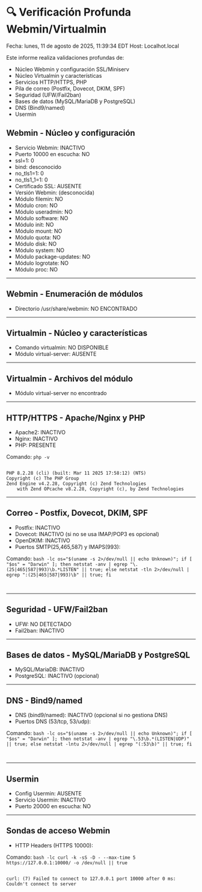 # 🔍 Verificación Profunda Webmin/Virtualmin
Fecha: lunes, 11 de agosto de 2025, 11:39:34 EDT
Host: Localhot.local

Este informe realiza validaciones profundas de:
- Núcleo Webmin y configuración SSL/Miniserv
- Núcleo Virtualmin y características
- Servicios HTTP/HTTPS, PHP
- Pila de correo (Postfix, Dovecot, DKIM, SPF)
- Seguridad (UFW/Fail2ban)
- Bases de datos (MySQL/MariaDB y PostgreSQL)
- DNS (Bind9/named)
- Usermin

## Webmin - Núcleo y configuración

- Servicio Webmin: INACTIVO
- Puerto 10000 en escucha: NO
- ssl=1: 0
- bind: desconocido
- no_tls1=1: 0
- no_tls1_1=1: 0
- Certificado SSL: AUSENTE
- Versión Webmin: (desconocida)
- Módulo filemin: NO
- Módulo cron: NO
- Módulo useradmin: NO
- Módulo software: NO
- Módulo init: NO
- Módulo mount: NO
- Módulo quota: NO
- Módulo disk: NO
- Módulo system: NO
- Módulo package-updates: NO
- Módulo logrotate: NO
- Módulo proc: NO

---


## Webmin - Enumeración de módulos

- Directorio /usr/share/webmin: NO ENCONTRADO

---


## Virtualmin - Núcleo y características

- Comando virtualmin: NO DISPONIBLE
- Módulo virtual-server: AUSENTE

---


## Virtualmin - Archivos del módulo

- Módulo virtual-server no encontrado

---


## HTTP/HTTPS - Apache/Nginx y PHP

- Apache2: INACTIVO
- Nginx: INACTIVO
- PHP: PRESENTE

Comando: `php
-v`
```

PHP 8.2.28 (cli) (built: Mar 11 2025 17:58:12) (NTS)
Copyright (c) The PHP Group
Zend Engine v4.2.28, Copyright (c) Zend Technologies
    with Zend OPcache v8.2.28, Copyright (c), by Zend Technologies

```


---


## Correo - Postfix, Dovecot, DKIM, SPF

- Postfix: INACTIVO
- Dovecot: INACTIVO (si no se usa IMAP/POP3 es opcional)
- OpenDKIM: INACTIVO
- Puertos SMTP(25,465,587) y IMAPS(993):

Comando: `bash
-lc
os="$(uname -s 2>/dev/null || echo Unknown)"; if [ "$os" = "Darwin" ]; then netstat -anv | egrep "\.(25|465|587|993)\b.*LISTEN" || true; else netstat -tln 2>/dev/null | egrep ":(25|465|587|993)\b" || true; fi`
```


```


---


## Seguridad - UFW/Fail2ban

- UFW: NO DETECTADO
- Fail2ban: INACTIVO

---


## Bases de datos - MySQL/MariaDB y PostgreSQL

- MySQL/MariaDB: INACTIVO
- PostgreSQL: INACTIVO (opcional)

---


## DNS - Bind9/named

- DNS (bind9/named): INACTIVO (opcional si no gestiona DNS)
- Puertos DNS (53/tcp, 53/udp):

Comando: `bash
-lc
os="$(uname -s 2>/dev/null || echo Unknown)"; if [ "$os" = "Darwin" ]; then netstat -anv | egrep "\.53\b.*(LISTEN|UDP)" || true; else netstat -lntu 2>/dev/null | egrep "(:53\b)" || true; fi`
```


```


---


## Usermin

- Config Usermin: AUSENTE
- Servicio Usermin: INACTIVO
- Puerto 20000 en escucha: NO

---


## Sondas de acceso Webmin

- HTTP Headers (HTTPS 10000):

Comando: `bash
-lc
curl -k -sS -D - --max-time 5 https://127.0.0.1:10000/ -o /dev/null || true`
```

curl: (7) Failed to connect to 127.0.0.1 port 10000 after 0 ms: Couldn't connect to server

```


